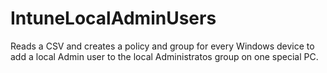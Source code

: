 # IntuneLocalAdminUsers
Reads a CSV and creates a policy and group for every Windows device to add a local Admin user to the local Administratos group on one special PC.

